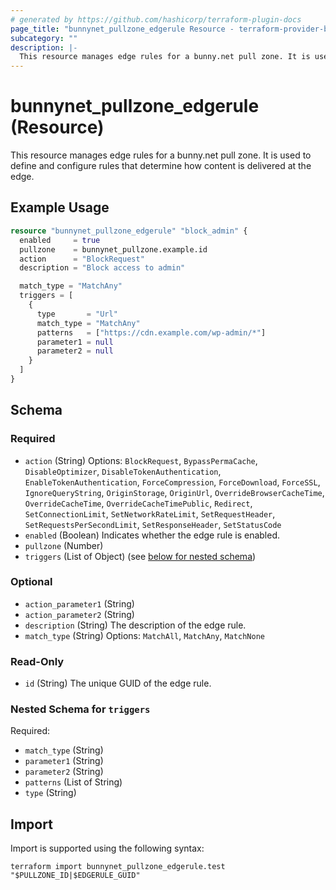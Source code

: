 ```yaml
---
# generated by https://github.com/hashicorp/terraform-plugin-docs
page_title: "bunnynet_pullzone_edgerule Resource - terraform-provider-bunnynet"
subcategory: ""
description: |-
  This resource manages edge rules for a bunny.net pull zone. It is used to define and configure rules that determine how content is delivered at the edge.
---
```


# bunnynet_pullzone_edgerule (Resource)

This resource manages edge rules for a bunny.net pull zone. It is used to define and configure rules that determine how content is delivered at the edge.

## Example Usage

```terraform
resource "bunnynet_pullzone_edgerule" "block_admin" {
  enabled     = true
  pullzone    = bunnynet_pullzone.example.id
  action      = "BlockRequest"
  description = "Block access to admin"

  match_type = "MatchAny"
  triggers = [
    {
      type       = "Url"
      match_type = "MatchAny"
      patterns   = ["https://cdn.example.com/wp-admin/*"]
      parameter1 = null
      parameter2 = null
    }
  ]
}
```

<!-- schema generated by tfplugindocs -->
## Schema

### Required

- `action` (String) Options: `BlockRequest`, `BypassPermaCache`, `DisableOptimizer`, `DisableTokenAuthentication`, `EnableTokenAuthentication`, `ForceCompression`, `ForceDownload`, `ForceSSL`, `IgnoreQueryString`, `OriginStorage`, `OriginUrl`, `OverrideBrowserCacheTime`, `OverrideCacheTime`, `OverrideCacheTimePublic`, `Redirect`, `SetConnectionLimit`, `SetNetworkRateLimit`, `SetRequestHeader`, `SetRequestsPerSecondLimit`, `SetResponseHeader`, `SetStatusCode`
- `enabled` (Boolean) Indicates whether the edge rule is enabled.
- `pullzone` (Number)
- `triggers` (List of Object) (see [below for nested schema](#nestedatt--triggers))

### Optional

- `action_parameter1` (String)
- `action_parameter2` (String)
- `description` (String) The description of the edge rule.
- `match_type` (String) Options: `MatchAll`, `MatchAny`, `MatchNone`

### Read-Only

- `id` (String) The unique GUID of the edge rule.

<a id="nestedatt--triggers"></a>
### Nested Schema for `triggers`

Required:

- `match_type` (String)
- `parameter1` (String)
- `parameter2` (String)
- `patterns` (List of String)
- `type` (String)

## Import

Import is supported using the following syntax:

```shell
terraform import bunnynet_pullzone_edgerule.test "$PULLZONE_ID|$EDGERULE_GUID"
```
